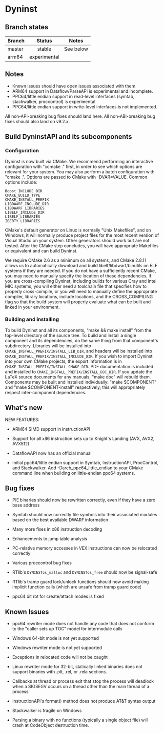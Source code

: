 # Dyninst

## Branch states

| Branch                                  | Status        | Notes                                              |
| --------------------------------------- |:-------------:|:--------------------------------------------------:|
| master                                  | stable        | See below                                          |
| arm64                                   | experimental  |                                                    |

## Notes

* Known issues should have open issues associated with them.
* ARM64 support in Dataflow/ParseAPI is experimental and incomplete.
* PPC64/little endian support in read-level interfaces 
 (symtab, stackwalker, proccontrol) is experimental.
* PPC64/little endian support in write-level interfaces is not implemented.

All non-API-breaking bug fixes should land here. All non-ABI-breaking
bug fixes should also land on v9.2.x.

## Build DyninstAPI and its subcomponents

### Configuration

Dyninst is now built via CMake. We recommend performing an interactive
configuration with "ccmake ." first, in order to see which options are
relevant for your system. You may also perform a batch configuration
with "cmake .".  Options are passed to CMake with -DVAR=VALUE. Common
options include:

```
Boost_INCLUDE_DIR 
CMAKE_BUILD_TYPE 
CMAKE_INSTALL_PREFIX
LIBDWARF_INCLUDE_DIR 
LIBDWARF_LIBRARIES 
LIBELF_INCLUDE_DIR
LIBELF_LIBRARIES 
IBERTY_LIBRARIES
```

CMake's default generator on Linux is normally "Unix Makefiles", and
on Windows, it will normally produce project files for the most recent
version of Visual Studio on your system. Other generators should work
but are not tested. After the CMake step concludes, you will have
appropriate Makefiles or equivalent and can build Dyninst.

We require CMake 2.6 as a minimum on all systems, and CMake 2.8.11
allows us to automatically download and build libelf/libdwarf/binutils
on ELF systems if they are needed. If you do not have a sufficiently
recent CMake, you may need to manually specify the location of these
dependencies. If you are cross-compiling Dyninst, including builds for
various Cray and Intel MIC systems, you will either need a toolchain
file that specifies how to properly cross-compile, or you will need to
manually define the appropriate compiler, library locations, include
locations, and the CROSS_COMPILING flag so that the build system will
properly evaluate what can be built and linked in your environment.

### Building and installing

To build Dyninst and all its components, "make && make install" from
the top-level directory of the source tree. To build and install a
single component and its dependencies, do the same thing from that
component's subdirectory. Libraries will be installed into
`CMAKE_INSTALL_PREFIX/INSTALL_LIB_DIR`, and headers will be installed
into `CMAKE_INSTALL_PREFIX/INSTALL_INCLUDE_DIR`. If you wish to import
Dyninst into your own CMake projects, the export information is in
`CMAKE_INSTALL_PREFIX/INSTALL_CMAKE_DIR`. PDF documentation is included
and installed to `CMAKE_INSTALL_PREFIX/INSTALL_DOC_DIR`. If you update
the LaTeX source documents for any manuals, "make doc" will rebuild
them. Components may be built and installed individually: "make
$COMPONENT" and "make $COMPONENT-install" respectively; this will
appropriately respect inter-component dependencies.

## What's new

NEW FEATURES:

* ARM64 SIMD support in instructionAPI

* Support for all x86 instruction sets up to Knight's Landing (AVX, AVX2, AVX512)

* DataflowAPI now has an official manual

* Initial ppc64/little endian support in Symtab, InstructionAPI, ProcControl, and Stackwalker. Add
-Darch_ppc64_little_endian to your CMake command line when building on little-endian ppc64 systems.

## Bug fixes

* PIE binaries should now be rewritten correctly, even if they have a zero base address

* Symtab should now correctly file symbols into their associated modules based on the best available DWARF information

* Many more fixes in x86 instruction decoding

* Enhancements to jump table analysis

* PC-relative memory accesses in VEX instructions can now be relocated correctly

* Various proccontrol bug fixes

* RTlib's `DYNINSTos_malloc` and `DYNINSTos_free` should now be signal-safe

* RTlib's tramp guard lock/unlock functions should now avoid making implicit function calls
(which are unsafe from tramp guard code)

* ppc64 bit rot for create/attach modes is fixed

## Known Issues

* ppc64 rewriter mode does not handle any code that does not conform to the "caller sets up TOC" model for intermodule
calls

* Windows 64-bit mode is not yet supported

* Windows rewriter mode is not yet supported

* Exceptions in relocated code will not be caught

* Linux rewriter mode for 32-bit, statically linked binaries does not support binaries with .plt, .rel, or .rela
sections.

* Callbacks at thread or process exit that stop the process will deadlock when a SIGSEGV occurs on a thread other than
the main thread of a process

* InstructionAPI's format() method does not produce AT&T syntax output

* Stackwalker is fragile on Windows

* Parsing a binary with no functions (typically a single object file) will crash at CodeObject destruction time.
